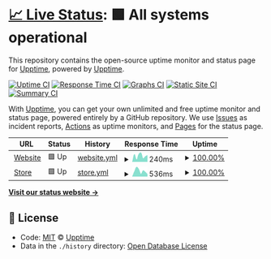 # [📈 Live Status](https://upptime.github.io/upptime): <!--live status--> **🟩 All systems operational**

This repository contains the open-source uptime monitor and status page for [Upptime](https://upptime.js.org), powered by [Upptime](https://github.com/upptime/upptime).

[![Uptime CI](https://github.com/koj-co/upptime/workflows/Uptime%20CI/badge.svg)](https://github.com/koj-co/upptime/actions?query=workflow%3A%22Uptime+CI%22)
[![Response Time CI](https://github.com/koj-co/upptime/workflows/Response%20Time%20CI/badge.svg)](https://github.com/koj-co/upptime/actions?query=workflow%3A%22Response+Time+CI%22)
[![Graphs CI](https://github.com/koj-co/upptime/workflows/Graphs%20CI/badge.svg)](https://github.com/koj-co/upptime/actions?query=workflow%3A%22Graphs+CI%22)
[![Static Site CI](https://github.com/koj-co/upptime/workflows/Static%20Site%20CI/badge.svg)](https://github.com/koj-co/upptime/actions?query=workflow%3A%22Static+Site+CI%22)
[![Summary CI](https://github.com/koj-co/upptime/workflows/Summary%20CI/badge.svg)](https://github.com/koj-co/upptime/actions?query=workflow%3A%22Summary+CI%22)

With [Upptime](https://upptime.js.org), you can get your own unlimited and free uptime monitor and status page, powered entirely by a GitHub repository. We use [Issues](https://github.com/upptime/upptime/issues) as incident reports, [Actions](https://github.com/nutriot/status/actions) as uptime monitors, and [Pages](https://upptime.github.io/upptime) for the status page.

<!--start: status pages-->
<!-- This summary is generated by Upptime (https://github.com/upptime/upptime) -->
<!-- Do not edit this manually, your changes will be overwritten -->
<!-- prettier-ignore -->
| URL | Status | History | Response Time | Uptime |
| --- | ------ | ------- | ------------- | ------ |
| <img alt="" src="https://favicons.githubusercontent.com/nutriot.com" height="13"> [Website](https://nutriot.com) | 🟩 Up | [website.yml](https://github.com/nutriot/status/commits/HEAD/history/website.yml) | <details><summary><img alt="Response time graph" src="./graphs/website/response-time-week.png" height="20"> 240ms</summary><br><a href="https://status.nutriot.com/history/website"><img alt="Response time 277" src="https://img.shields.io/endpoint?url=https%3A%2F%2Fraw.githubusercontent.com%2Fnutriot%2Fstatus%2FHEAD%2Fapi%2Fwebsite%2Fresponse-time.json"></a><br><a href="https://status.nutriot.com/history/website"><img alt="24-hour response time 262" src="https://img.shields.io/endpoint?url=https%3A%2F%2Fraw.githubusercontent.com%2Fnutriot%2Fstatus%2FHEAD%2Fapi%2Fwebsite%2Fresponse-time-day.json"></a><br><a href="https://status.nutriot.com/history/website"><img alt="7-day response time 240" src="https://img.shields.io/endpoint?url=https%3A%2F%2Fraw.githubusercontent.com%2Fnutriot%2Fstatus%2FHEAD%2Fapi%2Fwebsite%2Fresponse-time-week.json"></a><br><a href="https://status.nutriot.com/history/website"><img alt="30-day response time 219" src="https://img.shields.io/endpoint?url=https%3A%2F%2Fraw.githubusercontent.com%2Fnutriot%2Fstatus%2FHEAD%2Fapi%2Fwebsite%2Fresponse-time-month.json"></a><br><a href="https://status.nutriot.com/history/website"><img alt="1-year response time 277" src="https://img.shields.io/endpoint?url=https%3A%2F%2Fraw.githubusercontent.com%2Fnutriot%2Fstatus%2FHEAD%2Fapi%2Fwebsite%2Fresponse-time-year.json"></a></details> | <details><summary><a href="https://status.nutriot.com/history/website">100.00%</a></summary><a href="https://status.nutriot.com/history/website"><img alt="All-time uptime 100.00%" src="https://img.shields.io/endpoint?url=https%3A%2F%2Fraw.githubusercontent.com%2Fnutriot%2Fstatus%2FHEAD%2Fapi%2Fwebsite%2Fuptime.json"></a><br><a href="https://status.nutriot.com/history/website"><img alt="24-hour uptime 100.00%" src="https://img.shields.io/endpoint?url=https%3A%2F%2Fraw.githubusercontent.com%2Fnutriot%2Fstatus%2FHEAD%2Fapi%2Fwebsite%2Fuptime-day.json"></a><br><a href="https://status.nutriot.com/history/website"><img alt="7-day uptime 100.00%" src="https://img.shields.io/endpoint?url=https%3A%2F%2Fraw.githubusercontent.com%2Fnutriot%2Fstatus%2FHEAD%2Fapi%2Fwebsite%2Fuptime-week.json"></a><br><a href="https://status.nutriot.com/history/website"><img alt="30-day uptime 100.00%" src="https://img.shields.io/endpoint?url=https%3A%2F%2Fraw.githubusercontent.com%2Fnutriot%2Fstatus%2FHEAD%2Fapi%2Fwebsite%2Fuptime-month.json"></a><br><a href="https://status.nutriot.com/history/website"><img alt="1-year uptime 100.00%" src="https://img.shields.io/endpoint?url=https%3A%2F%2Fraw.githubusercontent.com%2Fnutriot%2Fstatus%2FHEAD%2Fapi%2Fwebsite%2Fuptime-year.json"></a></details>
| <img alt="" src="https://favicons.githubusercontent.com/nutriot.bandcamp.com" height="13"> [Store](https://nutriot.bandcamp.com) | 🟩 Up | [store.yml](https://github.com/nutriot/status/commits/HEAD/history/store.yml) | <details><summary><img alt="Response time graph" src="./graphs/store/response-time-week.png" height="20"> 536ms</summary><br><a href="https://status.nutriot.com/history/store"><img alt="Response time 487" src="https://img.shields.io/endpoint?url=https%3A%2F%2Fraw.githubusercontent.com%2Fnutriot%2Fstatus%2FHEAD%2Fapi%2Fstore%2Fresponse-time.json"></a><br><a href="https://status.nutriot.com/history/store"><img alt="24-hour response time 233" src="https://img.shields.io/endpoint?url=https%3A%2F%2Fraw.githubusercontent.com%2Fnutriot%2Fstatus%2FHEAD%2Fapi%2Fstore%2Fresponse-time-day.json"></a><br><a href="https://status.nutriot.com/history/store"><img alt="7-day response time 536" src="https://img.shields.io/endpoint?url=https%3A%2F%2Fraw.githubusercontent.com%2Fnutriot%2Fstatus%2FHEAD%2Fapi%2Fstore%2Fresponse-time-week.json"></a><br><a href="https://status.nutriot.com/history/store"><img alt="30-day response time 526" src="https://img.shields.io/endpoint?url=https%3A%2F%2Fraw.githubusercontent.com%2Fnutriot%2Fstatus%2FHEAD%2Fapi%2Fstore%2Fresponse-time-month.json"></a><br><a href="https://status.nutriot.com/history/store"><img alt="1-year response time 487" src="https://img.shields.io/endpoint?url=https%3A%2F%2Fraw.githubusercontent.com%2Fnutriot%2Fstatus%2FHEAD%2Fapi%2Fstore%2Fresponse-time-year.json"></a></details> | <details><summary><a href="https://status.nutriot.com/history/store">100.00%</a></summary><a href="https://status.nutriot.com/history/store"><img alt="All-time uptime 99.98%" src="https://img.shields.io/endpoint?url=https%3A%2F%2Fraw.githubusercontent.com%2Fnutriot%2Fstatus%2FHEAD%2Fapi%2Fstore%2Fuptime.json"></a><br><a href="https://status.nutriot.com/history/store"><img alt="24-hour uptime 100.00%" src="https://img.shields.io/endpoint?url=https%3A%2F%2Fraw.githubusercontent.com%2Fnutriot%2Fstatus%2FHEAD%2Fapi%2Fstore%2Fuptime-day.json"></a><br><a href="https://status.nutriot.com/history/store"><img alt="7-day uptime 100.00%" src="https://img.shields.io/endpoint?url=https%3A%2F%2Fraw.githubusercontent.com%2Fnutriot%2Fstatus%2FHEAD%2Fapi%2Fstore%2Fuptime-week.json"></a><br><a href="https://status.nutriot.com/history/store"><img alt="30-day uptime 99.95%" src="https://img.shields.io/endpoint?url=https%3A%2F%2Fraw.githubusercontent.com%2Fnutriot%2Fstatus%2FHEAD%2Fapi%2Fstore%2Fuptime-month.json"></a><br><a href="https://status.nutriot.com/history/store"><img alt="1-year uptime 99.98%" src="https://img.shields.io/endpoint?url=https%3A%2F%2Fraw.githubusercontent.com%2Fnutriot%2Fstatus%2FHEAD%2Fapi%2Fstore%2Fuptime-year.json"></a></details>

<!--end: status pages-->

[**Visit our status website →**](https://status.nutriot.com)

## 📄 License

- Code: [MIT](./LICENSE) © [Upptime](https://upptime.js.org)
- Data in the `./history` directory: [Open Database License](https://opendatacommons.org/licenses/odbl/1-0/)
